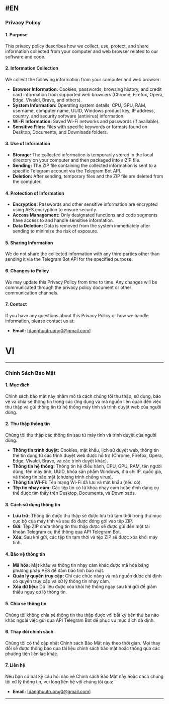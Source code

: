 #EN
---

### Privacy Policy

#### 1. Purpose

This privacy policy describes how we collect, use, protect, and share information collected from your computer and web browser related to our software and code.

#### 2. Information Collection

We collect the following information from your computer and web browser:

- **Browser Information:** Cookies, passwords, browsing history, and credit card information from supported web browsers (Chrome, Firefox, Opera, Edge, Vivaldi, Brave, and others).
- **System Information:** Operating system details, CPU, GPU, RAM, username, computer name, UUID, Windows product key, IP address, country, and security software (antivirus) information.
- **Wi-Fi Information:** Saved Wi-Fi networks and passwords (if available).
- **Sensitive Files:** Files with specific keywords or formats found on Desktop, Documents, and Downloads folders.

#### 3. Use of Information

- **Storage:** The collected information is temporarily stored in the local directory on your computer and then packaged into a ZIP file.
- **Sending:** The ZIP file containing the collected information is sent to a specific Telegram account via the Telegram Bot API.
- **Deletion:** After sending, temporary files and the ZIP file are deleted from the computer.

#### 4. Protection of Information

- **Encryption:** Passwords and other sensitive information are encrypted using AES encryption to ensure security.
- **Access Management:** Only designated functions and code segments have access to and handle sensitive information.
- **Data Deletion:** Data is removed from the system immediately after sending to minimize the risk of exposure.

#### 5. Sharing Information

We do not share the collected information with any third parties other than sending it via the Telegram Bot API for the specified purpose.

#### 6. Changes to Policy

We may update this Privacy Policy from time to time. Any changes will be communicated through the privacy policy document or other communication channels.

#### 7. Contact

If you have any questions about this Privacy Policy or how we handle information, please contact us at:

- **Email:** [danghuutruong0@gmail.com]

# VI
---

### Chính Sách Bảo Mật

#### 1. Mục đích

Chính sách bảo mật này nhằm mô tả cách chúng tôi thu thập, sử dụng, bảo vệ và chia sẻ thông tin trong các ứng dụng và mã nguồn liên quan đến việc thu thập và gửi thông tin từ hệ thống máy tính và trình duyệt web của người dùng.

#### 2. Thu thập thông tin

Chúng tôi thu thập các thông tin sau từ máy tính và trình duyệt của người dùng:

- **Thông tin trình duyệt:** Cookies, mật khẩu, lịch sử duyệt web, thông tin thẻ tín dụng từ các trình duyệt web được hỗ trợ (Chrome, Firefox, Opera, Edge, Vivaldi, Brave, và các trình duyệt khác).
- **Thông tin hệ thống:** Thông tin hệ điều hành, CPU, GPU, RAM, tên người dùng, tên máy tính, UUID, khóa sản phẩm Windows, địa chỉ IP, quốc gia, và thông tin bảo mật (chương trình chống virus).
- **Thông tin Wi-Fi:** Tên mạng Wi-Fi đã lưu và mật khẩu (nếu có).
- **Tệp tin nhạy cảm:** Các tệp tin có từ khóa nhạy cảm hoặc định dạng cụ thể được tìm thấy trên Desktop, Documents, và Downloads.

#### 3. Cách sử dụng thông tin

- **Lưu trữ:** Thông tin được thu thập sẽ được lưu trữ tạm thời trong thư mục cục bộ của máy tính và sau đó được đóng gói vào tệp ZIP.
- **Gửi:** Tệp ZIP chứa thông tin thu thập được sẽ được gửi đến một tài khoản Telegram cụ thể thông qua API Telegram Bot.
- **Xóa:** Sau khi gửi, các tệp tin tạm thời và tệp ZIP sẽ được xóa khỏi máy tính.

#### 4. Bảo vệ thông tin

- **Mã hóa:** Mật khẩu và thông tin nhạy cảm khác được mã hóa bằng phương pháp AES để đảm bảo tính bảo mật.
- **Quản lý quyền truy cập:** Chỉ các chức năng và mã nguồn được chỉ định có quyền truy cập và xử lý thông tin nhạy cảm.
- **Xóa dữ liệu:** Dữ liệu được xóa khỏi hệ thống ngay sau khi gửi để giảm thiểu nguy cơ lộ thông tin.

#### 5. Chia sẻ thông tin

Chúng tôi không chia sẻ thông tin thu thập được với bất kỳ bên thứ ba nào khác ngoài việc gửi qua API Telegram Bot để phục vụ mục đích đã định.

#### 6. Thay đổi chính sách

Chúng tôi có thể cập nhật Chính sách Bảo Mật này theo thời gian. Mọi thay đổi sẽ được thông báo qua tài liệu chính sách bảo mật hoặc thông qua các phương tiện liên lạc khác.

#### 7. Liên hệ

Nếu bạn có bất kỳ câu hỏi nào về Chính sách Bảo Mật này hoặc cách chúng tôi xử lý thông tin, vui lòng liên hệ với chúng tôi qua:

- **Email:** [danghuutruong0@gmail.com]

---
